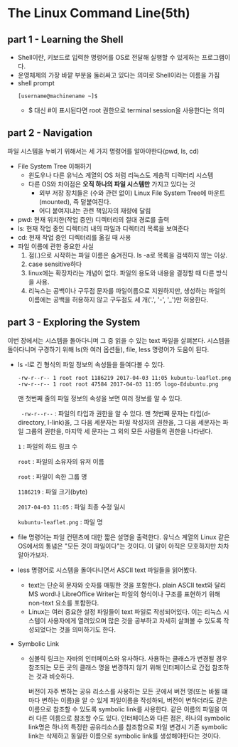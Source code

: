 # The Linux Command Line(5th)

## part 1 - Learning the Shell

- Shell이란, 키보드로 입력한 명령어를 OS로 전달해 실행할 수 있게하는 프로그램이다.
- 운영체제의 가장 바깥 부분을 둘러싸고 있다는 의미로 Shell이라는 이름을 가짐
- shell prompt
  ```
  [username@machinename ~]$
  ```
  - $ 대신 #이 표시된다면 root 권한으로 terminal session을 사용한다는 의미

## part 2 - Navigation

파일 시스템을 누비기 위해서는 세 가지 명령어를 알아야한다(pwd, ls, cd)

- File System Tree 이해하기
  - 윈도우나 다른 유닉스 계열의 OS 처럼 리눅스도 계층적 디렉터리 시스템
  - 다른 OS와 차이점은 **오직 하나의 파일 시스템만** 가지고 있다는 것
    - 외부 저장 장치들은 (수와 관련 없이) Linux File System Tree에 마운트(mounted), 즉 덭붙여진다.
    - 어디 붙여지냐는 관련 책임자의 재량에 달림
- pwd: 현재 위치한(작업 중인) 디렉터리의 절대 경로를 출력
- ls: 현재 작업 중인 디렉터리 내의 파일과 디렉터리 목록을 보여준다
- cd: 현재 작업 중인 디렉터리를 옮길 때 사용
- 파일 이름에 관한 중요한 사실
  1. 점(.)으로 시작하는 파일 이름은 숨겨진다. ls -a로 목록을 검색하지 않는 이상.
  2. case sensitive하다
  3. linux에는 확장자라는 개념이 없다. 파일의 용도와 내용을 결정할 때 다른 방식을 사용.
  4. 리눅스는 공백이나 구두점 문자를 파일이름으로 지원하지만, 생성하는 파일의 이름에는 공백을 허용하지 않고 구두점도 세 개('.', '-', '\_')만 허용한다.

## part 3 - Exploring the System

이번 장에서는 시스템을 돌아다니며 그 중 읽을 수 있는 text 파일을 살펴본다. 시스템을 돌아다니며 구경하기 위해 ls(와 여러 옵션들), file, less 명령어가 도움이 된다.

- ls -l로 긴 형식의 파일 정보의 속성들을 들여다볼 수 있다.

  ```
  -rw-r--r-- 1 root root 1186219 2017-04-03 11:05 kubuntu-leaflet.png
  -rw-r--r-- 1 root root 47584 2017-04-03 11:05 logo-Edubuntu.png
  ```

  맨 첫번째 줄의 파일 정보의 속성을 보면 여러 정보를 알 수 있다.

  ` -rw-r--r--` : 파일의 타입과 권한을 알 수 있다. 맨 첫번째 문자는 타입(d-directory, l-link)을, 그 다음 세문자는 파일 작성자의 권한을, 그 다음 세문자는 파일 그룹의 권한을, 마지막 세 문자는 그 외의 모든 사람들의 권한을 나타낸다.

  `1` : 파일의 하드 링크 수

  `root` : 파일의 소유자의 유저 이름

  `root` : 파일이 속한 그룹 명

  `1186219` : 파일 크기(byte)

  `2017-04-03 11:05` : 파일 최종 수정 일시

  `kubuntu-leaflet.png` : 파일 명

- file 명령어는 파일 컨텐츠에 대한 짧은 설명을 출력한다. 유닉스 계열의 Linux 같은 OS에서의 통념은 "모든 것이 파일이다"는 것이다. 이 말이 아직은 모호하지만 차차 알아가보자.
- less 명령어로 시스템을 돌아다니면서 ASCII text 파일들을 읽어봤다.
  - text는 단순히 문자와 숫자를 매핑한 것을 포함한다. plain ASCII text와 달리 MS word나 LibreOffice Writer는 파일의 형식이나 구조를 표현하기 위해 non-text 요소를 포함한다.
  - Linux는 여러 중요한 설정 파일들이 text 파일로 작성되어있다. 이는 리눅스 시스템이 사용자에게 열려있으며 많은 것을 공부하고 자세히 살펴볼 수 있도록 작성되었다는 것을 의미하기도 한다.
- Symbolic Link

  - 심볼릭 링크는 자바의 인터페이스와 유사하다. 사용하는 클래스가 변경될 경우 참조되는 모든 곳의 클래스 명을 변경하지 않기 위해 인터페이스로 간접 참조하는 것과 비슷하다.

    버전이 자주 변하는 공유 리소스를 사용하는 모든 곳에서 버전 명(또는 바뀔 떄마다 변하는 이름)을 알 수 있게 파일이름을 작성하되, 버전이 변하더라도 같은 이름으로 참조할 수 있도록 symbolic link를 사용한다. 같은 이름의 파일을 여러 다른 이름으로 참조할 수도 있다. 인터페이스와 다른 점은, 하나의 symbolic link명은 하나의 특정한 공유리소스를 참조함으로 파일 변경시 기존 symbolic link는 삭제하고 동일한 이름으로 symbolic link를 생성해야한다는 것이다.
